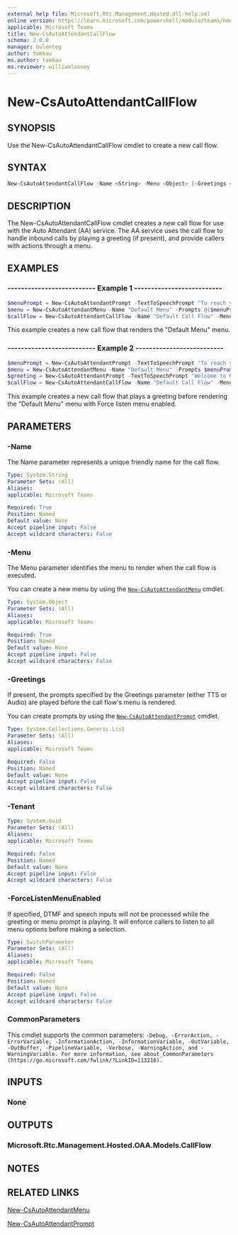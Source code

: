 ```yaml
---
external help file: Microsoft.Rtc.Management.Hosted.dll-help.xml
online version: https://learn.microsoft.com/powershell/module/teams/new-csautoattendantcallflow
applicable: Microsoft Teams
title: New-CsAutoAttendantCallFlow
schema: 2.0.0
manager: bulenteg
author: tomkau
ms.author: tomkau
ms.reviewer: williamlooney
---
```


# New-CsAutoAttendantCallFlow

## SYNOPSIS
Use the New-CsAutoAttendantCallFlow cmdlet to create a new call flow.

## SYNTAX

```powershell
New-CsAutoAttendantCallFlow -Name <String> -Menu <Object> [-Greetings <List>] [-Tenant <Guid>] [-ForceListenMenuEnabled] [<CommonParameters>]
```

## DESCRIPTION
The New-CsAutoAttendantCallFlow cmdlet creates a new call flow for use with the Auto Attendant (AA) service. The AA service uses the call flow to handle inbound calls by playing a greeting (if present), and provide callers with actions through a menu.


## EXAMPLES

### -------------------------- Example 1 --------------------------
```powershell
$menuPrompt = New-CsAutoAttendantPrompt -TextToSpeechPrompt "To reach your party by name, enter it now, followed by the pound sign."
$menu = New-CsAutoAttendantMenu -Name "Default Menu" -Prompts @($menuPrompt) -EnableDialByName
$callFlow = New-CsAutoAttendantCallFlow -Name "Default Call Flow" -Menu $menu
```

This example creates a new call flow that renders the "Default Menu" menu.

### -------------------------- Example 2 --------------------------
```powershell
$menuPrompt = New-CsAutoAttendantPrompt -TextToSpeechPrompt "To reach your party by name, enter it now, followed by the pound sign."
$menu = New-CsAutoAttendantMenu -Name "Default Menu" -Prompts $menuPrompt -EnableDialByName
$greeting = New-CsAutoAttendantPrompt -TextToSpeechPrompt "Welcome to Contoso!"
$callFlow = New-CsAutoAttendantCallFlow -Name "Default Call Flow" -Menu $menu -Greetings $greeting -ForceListenMenuEnabled
```

This example creates a new call flow that plays a greeting before rendering the "Default Menu" menu with Force listen menu enabled.

## PARAMETERS

### -Name
The Name parameter represents a unique friendly name for the call flow.

```yaml
Type: System.String
Parameter Sets: (All)
Aliases:
applicable: Microsoft Teams

Required: True
Position: Named
Default value: None
Accept pipeline input: False
Accept wildcard characters: False
```

### -Menu
The Menu parameter identifies the menu to render when the call flow is executed.

You can create a new menu by using the [`New-CsAutoAttendantMenu`](New-CsAutoAttendantMenu.md) cmdlet.


```yaml
Type: System.Object
Parameter Sets: (All)
Aliases:
applicable: Microsoft Teams

Required: True
Position: Named
Default value: None
Accept pipeline input: False
Accept wildcard characters: False
```

### -Greetings
If present, the prompts specified by the Greetings parameter (either TTS or Audio) are played before the call flow's menu is rendered.

You can create prompts by using the [`New-CsAutoAttendantPrompt`](New-CsAutoAttendantPrompt.md) cmdlet.


```yaml
Type: System.Collections.Generic.List
Parameter Sets: (All)
Aliases:
applicable: Microsoft Teams

Required: False
Position: Named
Default value: None
Accept pipeline input: False
Accept wildcard characters: False
```

### -Tenant

```yaml
Type: System.Guid
Parameter Sets: (All)
Aliases:
applicable: Microsoft Teams

Required: False
Position: Named
Default value: None
Accept pipeline input: False
Accept wildcard characters: False
```

### -ForceListenMenuEnabled

If specified, DTMF and speech inputs will not be processed while the greeting or menu prompt is playing. It will enforce callers to listen to all menu options before making a selection.

```yaml
Type: SwitchParameter
Parameter Sets: (All)
Aliases:
applicable: Microsoft Teams

Required: False
Position: Named
Default value: None
Accept pipeline input: False
Accept wildcard characters: False
```

### CommonParameters
This cmdlet supports the common parameters: `-Debug, -ErrorAction, -ErrorVariable, -InformationAction, -InformationVariable, -OutVariable, -OutBuffer, -PipelineVariable, -Verbose, -WarningAction, and -WarningVariable. For more information, see about_CommonParameters (https://go.microsoft.com/fwlink/?LinkID=113216).`

## INPUTS

### None


## OUTPUTS

### Microsoft.Rtc.Management.Hosted.OAA.Models.CallFlow


## NOTES

## RELATED LINKS

[New-CsAutoAttendantMenu](New-CsAutoAttendantMenu.md)

[New-CsAutoAttendantPrompt](New-CsAutoAttendantPrompt.md)
